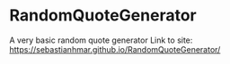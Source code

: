 # RandomQuoteGenerator
A very basic random quote generator
Link to site: https://sebastianhmar.github.io/RandomQuoteGenerator/
